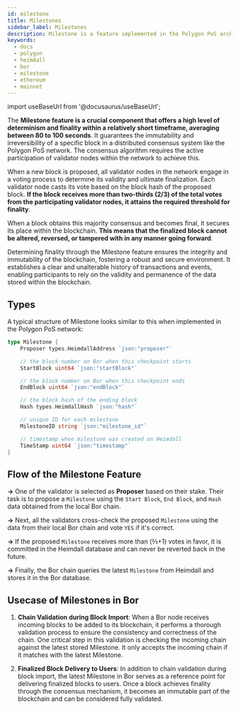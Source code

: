 ```yaml
---
id: milestone
title: Milestones
sidebar_label: Milestones
description: Milestone is a feature implemented in the Polygon PoS architecture to improve the deterministic finality time for the blockchain.
keywords:
  - docs
  - polygon
  - heimdall
  - bor
  - milestone
  - ethereum
  - mainnet
---
```


import useBaseUrl from '@docusaurus/useBaseUrl';

The **Milestone feature is a crucial component that offers a high level of determinism and finality within a relatively short timeframe, averaging between 80 to 100 seconds**. It guarantees the immutability and irreversibility of a specific block in a distributed consensus system like the Polygon PoS network. The consensus algorithm requires the active participation of validator nodes within the network to achieve this.

When a new block is proposed, all validator nodes in the network engage in a voting process to determine its validity and ultimate finalization. Each validator node casts its vote based on the block hash of the proposed block. **If the block receives more than two-thirds (2/3) of the total votes from the participating validator nodes, it attains the required threshold for finality**.

When a block obtains this majority consensus and becomes final, it secures its place within the blockchain. **This means that the finalized block cannot be altered, reversed, or tampered with in any manner going forward**.

Determining finality through the Milestone feature ensures the integrity and immutability of the blockchain, fostering a robust and secure environment. It establishes a clear and unalterable history of transactions and events, enabling participants to rely on the validity and permanence of the data stored within the blockchain.

## Types

A typical structure of Milestone looks similar to this when implemented in the Polygon PoS network:

```go
type Milestone {
    Proposer types.HeimdallAddress `json:"proposer"`

    // the block number on Bor when this checkpoint starts
    StartBlock uint64 `json:"startBlock"`

    // the block number on Bor when this checkpoint ends
    EndBlock uint64 `json:"endBlock"`

    // the block hash of the ending block
    Hash types.HeimdallHash `json:"hash"`

    // unique ID for each milestone
	MilestoneID string `json:"milestone_id"`

	// timestamp when milestone was created on Heimdall
    TimeStamp uint64 `json:"timestamp"`
}
```

## Flow of the Milestone Feature

**&rarr;** One of the validator is selected as **Proposer** based on their stake. Their task is to propose a `Milestone` using the `Start Block`, `End Block`, and `Hash` data obtained from the local Bor chain.

**&rarr;** Next, all the validators cross-check the proposed `Milestone` using the data from their local Bor chain and vote `YES` if it's correct.

**&rarr;** If the proposed `Milestone` receives more than (⅔+1) votes in favor, it is committed in the Heimdall database and can never be reverted back in the future.

**&rarr;** Finally, the Bor chain queries the latest `Milestone` from Heimdall and stores it in the Bor database.

## Usecase of Milestones in Bor

1. **Chain Validation during Block Import**: When a Bor node receives incoming blocks to be added to its blockchain, it performs a thorough validation process to ensure the consistency and correctness of the chain. One critical step in this validation is checking the incoming chain against the latest stored Milestone. It only accepts the incoming chain if it matches with the latest Milestone.

2. **Finalized Block Delivery to Users**: In addition to chain validation during block import, the latest Milestone in Bor serves as a reference point for delivering finalized blocks to users. Once a block achieves finality through the consensus mechanism, it becomes an immutable part of the blockchain and can be considered fully validated.
